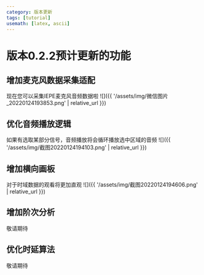 ```yaml
---
category: 版本更新
tags: [tutorial]
usemath: [latex, ascii]
---
```

# 版本0.2.2预计更新的功能
## 增加麦克风数据采集适配
现在您可以采集IEPE麦克风音频数据啦
![]({{ '/assets/img/微信图片_20220124193853.png' | relative_url }})

## 优化音频播放逻辑
如果有选取某部分信号，音频播放将会循环播放选中区域的音频
![]({{ '/assets/img/截图20220124194103.png' | relative_url }})

## 增加横向画板
对于时域数据的观看将更加直观
![]({{ '/assets/img/截图20220124194606.png' | relative_url }})

## 增加阶次分析
敬请期待

## 优化时延算法
敬请期待